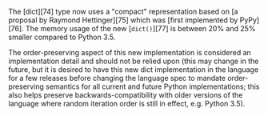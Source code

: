 The [dict][74] type now uses a "compact" representation based on [a proposal by Raymond Hettinger][75] which was [first implemented by PyPy][76]. The memory usage of the new [`dict()`][77] is between 20% and 25% smaller compared to Python 3.5.

The order-preserving aspect of this new implementation is considered an implementation detail and should not be relied upon (this may change in the future, but it is desired to have this new dict implementation in the language for a few releases before changing the language spec to mandate order-preserving semantics for all current and future Python implementations; this also helps preserve backwards-compatibility with older versions of the language where random iteration order is still in effect, e.g. Python 3.5).


